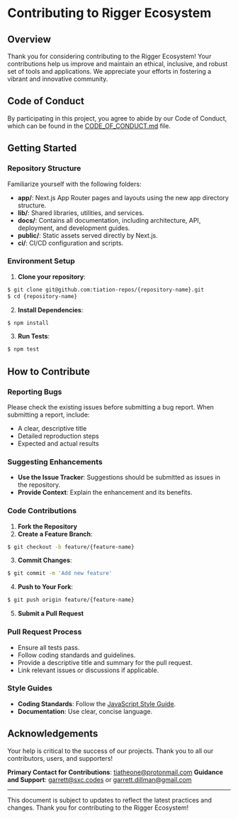 # Contributing to Rigger Ecosystem

## Overview
Thank you for considering contributing to the Rigger Ecosystem! Your contributions help us improve and maintain an ethical, inclusive, and robust set of tools and applications. We appreciate your efforts in fostering a vibrant and innovative community.

## Code of Conduct
By participating in this project, you agree to abide by our Code of Conduct, which can be found in the [CODE_OF_CONDUCT.md](./CODE_OF_CONDUCT.md) file.

## Getting Started

### Repository Structure
Familiarize yourself with the following folders:

- **app/**: Next.js App Router pages and layouts using the new app directory structure.
- **lib/**: Shared libraries, utilities, and services.
- **docs/**: Contains all documentation, including architecture, API, deployment, and development guides.
- **public/**: Static assets served directly by Next.js.
- **ci/**: CI/CD configuration and scripts.

### Environment Setup

1. **Clone your repository**:
```sh
$ git clone git@github.com:tiation-repos/{repository-name}.git
$ cd {repository-name}
```
2. **Install Dependencies**:
```sh
$ npm install
```
3. **Run Tests**:
```sh
$ npm test
```

## How to Contribute

### Reporting Bugs

Please check the existing issues before submitting a bug report. When submitting a report, include:

- A clear, descriptive title
- Detailed reproduction steps
- Expected and actual results

### Suggesting Enhancements

- **Use the Issue Tracker**: Suggestions should be submitted as issues in the repository.
- **Provide Context**: Explain the enhancement and its benefits.

### Code Contributions

1. **Fork the Repository**
2. **Create a Feature Branch**:
```sh
$ git checkout -b feature/{feature-name}
```
3. **Commit Changes**:
```sh
$ git commit -m 'Add new feature'
```
4. **Push to Your Fork**:
```sh
$ git push origin feature/{feature-name}
```
5. **Submit a Pull Request**

### Pull Request Process

- Ensure all tests pass.
- Follow coding standards and guidelines.
- Provide a descriptive title and summary for the pull request.
- Link relevant issues or discussions if applicable.

### Style Guides

- **Coding Standards**: Follow the [JavaScript Style Guide](https://standardjs.com/).
- **Documentation**: Use clear, concise language.

## Acknowledgements
Your help is critical to the success of our projects. Thank you to all our contributors, users, and supporters!

**Primary Contact for Contributions**: tiatheone@protonmail.com
**Guidance and Support**: garrett@sxc.codes or garrett.dillman@gmail.com

---

This document is subject to updates to reflect the latest practices and changes. Thank you for contributing to the Rigger Ecosystem!
